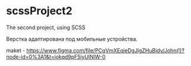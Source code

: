 # scssProject2
The second project, using SCSS

Верстка адаптирована под мобильные устройства.

maket - https://www.figma.com/file/PCqVmXEqjeDgJlgZHuBjdy/John(!)?node-id=0%3A1&t=iokqd9pF5iyUlNlW-0
